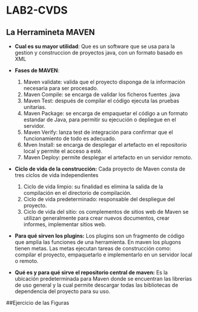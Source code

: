 # LAB2-CVDS
## La Herramineta MAVEN
- **Cual es su mayor utilidad**: 
Que es un software que se usa para la gestion y construccion de proyectos java, con un formato basado en XML
 
- **Fases de MAVEN**:
   1. Maven validate: valida que el proyecto disponga de la información necesaria para ser procesado.
   2. Maven Compile: se encarga de validar los ficheros fuentes .java
   3. Maven Test: después de compilar el código ejecuta las pruebas unitarias.
   4. Maven Package: se encarga de empaquetar el código a un formato estandar de Java,
    para permitir su ejecución o depliegue en el servidor.
   5. Maven Verify: lanza test de integración para confirmar que el funcionamiento de todo es adecuado.
   6. Mven Install: se encarga de desplegar el artefacto en el repositorio local y permite el acceso a esté.
   7. Maven Deploy: permite desplegar el artefacto en un servidor remoto.

- **Ciclo de vida de la construcción:**
 Cada proyecto de Maven consta de tres ciclos de vida independientes
   1. Ciclo de vida limpio: su finalidad es elimina la salida de la compilación en el directorio de compilación. 
   2. Ciclo de vida predeterminado: responsable del despliegue del proyecto.
   3. Ciclo de vida del sitio: os complementos de sitios web de Maven se utilizan generalmente para crear nuevos
documentos, crear informes, implementar sitios web.
 
- **Para qué sirven los plugins:**
Los plugins son un fragmento de código que amplia las funciones de una herramienta. En maven los plugons tienen
metas. Las metas ejecutan tareas de construcción como: compilar el proyecto, empaquetarlo e implementarlo en un
servidor local o remoto.
 
- **Qué es y para qué sirve el repositorio central de maven:**
Es la ubicación predeterminada para Maven donde se encuentran las librerias de uso general y la cual permite
descargar todas las bibliotecas de dependencia del proyecto para su uso.

##Ejercicio de las Figuras
